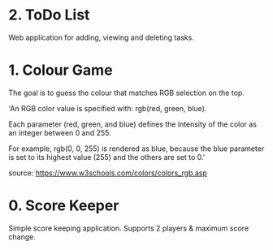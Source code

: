 # 2. ToDo List

Web application for adding, viewing and deleting tasks.

# 1. Colour Game

The goal is to guess the colour that matches RGB selection on the top.

'An RGB color value is specified with: rgb(red, green, blue).

Each parameter (red, green, and blue) defines the intensity of the color as an integer between 0 and 255.

For example, rgb(0, 0, 255) is rendered as blue, because the blue parameter is set to its highest value (255) and the others are set to 0.'

source: https://www.w3schools.com/colors/colors_rgb.asp

# 0. Score Keeper

Simple score keeping application. Supports 2 players & maximum score change.
